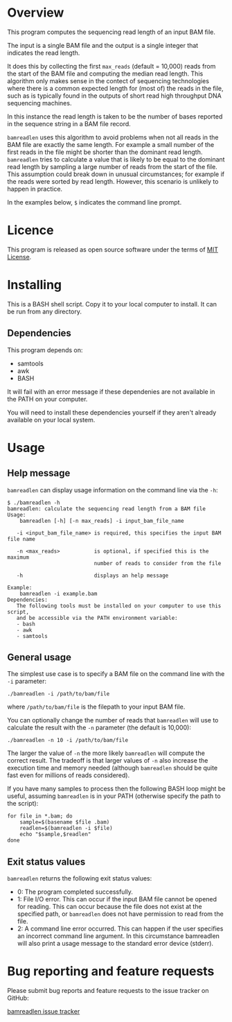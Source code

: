 # Overview 

This program computes the sequencing read length of an input BAM file.

The input is a single BAM file and the output is a single integer that indicates the read length.

It does this by collecting the first `max_reads` (default = 10,000) reads from the start of the BAM file and computing the median read length. This algorithm only makes sense in the contect of sequencing technologies where there is a common expected length for (most of) the reads in the file, such as is typically found in the outputs of short read high throughput DNA sequencing machines.

In this instance the read length is taken to be the number of bases reported in the sequence string in a BAM file record.  

`bamreadlen` uses this algorithm to avoid problems when not all reads in the BAM file are exactly the same length. For example a small number of the first reads in the file might be shorter than the dominant read length. `bamreadlen` tries to calculate a value that is likely to be equal to the dominant read length by sampling a large number of reads from the start of the file. This assumption could break down in unusual circumstances; for example if the reads were sorted by read length. However, this scenario is unlikely to happen in practice.

In the examples below, `$` indicates the command line prompt.

# Licence

This program is released as open source software under the terms of [MIT License](https://raw.githubusercontent.com/bjpop/bamreadlen/main/LICENSE).

# Installing

This is a BASH shell script. Copy it to your local computer to install. It can be run from any directory.

## Dependencies

This program depends on:
 * samtools
 * awk
 * BASH

It will fail with an error message if these dependenies are not available in the PATH on your computer.

You will need to install these dependencies yourself if they aren't already available on your local system.

# Usage 

## Help message

`bamreadlen` can display usage information on the command line via the `-h`:

```
$ ./bamreadlen -h 
bamreadlen: calculate the sequencing read length from a BAM file 
Usage:
    bamreadlen [-h] [-n max_reads] -i input_bam_file_name 

   -i <input_bam_file_name> is required, this specifies the input BAM file name

   -n <max_reads>           is optional, if specified this is the maximum
                            number of reads to consider from the file

   -h                       displays an help message
                     
Example:
    bamreadlen -i example.bam 
Dependencies:
   The following tools must be installed on your computer to use this script,
   and be accessible via the PATH environment variable:
   - bash 
   - awk 
   - samtools 
```

## General usage 

The simplest use case is to specify a BAM file on the command line with the `-i` parameter:
```
./bamreadlen -i /path/to/bam/file
```
where `/path/to/bam/file` is the filepath to your input BAM file.

You can optionally change the number of reads that `bamreadlen` will use to calculate the result with the `-n` parameter (the default is 10,000):

```
./bamreadlen -n 10 -i /path/to/bam/file 
```

The larger the value of `-n` the more likely `bamreadlen` will compute the correct result. The tradeoff is that larger values of `-n` also increase the execution time and memory needed (although `bamreadlen` should be quite fast even for millions of reads considered).

If you have many samples to process then the following BASH loop might be useful, assuming ``bamreadlen`` is in your PATH (otherwise specify the path to the script):

```
for file in *.bam; do
    sample=$(basename $file .bam)
    readlen=$(bamreadlen -i $file)
    echo "$sample,$readlen"
done
```

## Exit status values

`bamreadlen` returns the following exit status values:

* 0: The program completed successfully.
* 1: File I/O error. This can occur if the input BAM file cannot be opened for reading. This can occur because the file does not exist at the specified path, or `bamreadlen` does not have permission to read from the file. 
* 2: A command line error occurred. This can happen if the user specifies an incorrect command line argument. In this circumstance bamreadlen will also print a usage message to the standard error device (stderr).

# Bug reporting and feature requests

Please submit bug reports and feature requests to the issue tracker on GitHub:

[bamreadlen issue tracker](https://github.com/bjpop/bamreadlen/issues)
